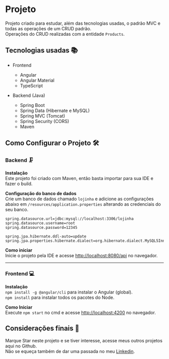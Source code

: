 # Projeto

Projeto criado para estudar, além das tecnologias usadas, o padrão MVC e todas as operações de um CRUD padrão.      
Operações do CRUD realizadas com a entidade `Products`.

## Tecnologias usadas 📚

- Frontend
    - Angular
    - Angular Material
    - TypeScript

- Backend (Java)
    - Spring Boot
    - Spring Data (Hibernate e MySQL)
    - Spring MVC (Tomcat)
    - Spring Security (CORS)
    - Maven

## Como Configurar o Projeto 🛠


### Backend 🗜

**Instalação**   
Este projeto foi criado com Maven, então basta importar para sua IDE e fazer o build.

**Configuração do banco de dados**   
Crie um banco de dados chamado `lojinha` e adicione as configurações abaixo em `/resources/application.properties` alterando as credenciais do seu banco.

```
spring.datasource.url=jdbc:mysql://localhost:3306/lojinha
spring.datasource.username=root
spring.datasource.password=12345
 
spring.jpa.hibernate.ddl-auto=update
spring.jpa.properties.hibernate.dialect=org.hibernate.dialect.MySQL5InnoDBDialect
```

**Como iniciar**  
Inicie o projeto pela IDE e acesse <http://localhost:8080/api> no navegador.

---

### Frontend 💻

**Instalação**   
`npm install -g @angular/cli` para instalar o Angular (global).   
`npm install` para instalar todos os pacotes do Node.

**Como Iniciar**   
Execute `npm start` no cmd e acesse <http://localhost:4200> no navegador.

## Considerações finais 🖖

Marque Star neste projeto e se tiver interesse, acesse meus outros projetos aqui no Github.   
Não se equeça também de dar uma passada no meu [Linkedin](http://www.linkedin.com/in/viniciuspadovam).
